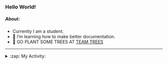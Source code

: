 ### Hello World!

##### About:
- Currently I am a student.
- 🌱 I’m learning how to make better documentation.
- 🌱 GO PLANT SOME TREES AT [TEAM TREES](https://teamtrees.org/)

---
<details>
  <summary>:zap: My Activity:</summary>
  
<!--START_SECTION:waka-->
![Code Time](http://img.shields.io/badge/Code%20Time-1%2C205%20hrs%2012%20mins-blue)

**I'm a Night 🦉** 

```text
🌞 Morning                1903 commits        ███░░░░░░░░░░░░░░░░░░░░░░   10.08 % 
🌆 Daytime                6398 commits        ████████░░░░░░░░░░░░░░░░░   33.90 % 
🌃 Evening                5402 commits        ███████░░░░░░░░░░░░░░░░░░   28.63 % 
🌙 Night                  5168 commits        ███████░░░░░░░░░░░░░░░░░░   27.39 % 
```
📅 **I'm Most Productive on Wednesday** 

```text
Monday                   2646 commits        ████░░░░░░░░░░░░░░░░░░░░░   14.02 % 
Tuesday                  2587 commits        ███░░░░░░░░░░░░░░░░░░░░░░   13.71 % 
Wednesday                4411 commits        ██████░░░░░░░░░░░░░░░░░░░   23.37 % 
Thursday                 2443 commits        ███░░░░░░░░░░░░░░░░░░░░░░   12.95 % 
Friday                   1992 commits        ███░░░░░░░░░░░░░░░░░░░░░░   10.56 % 
Saturday                 1638 commits        ██░░░░░░░░░░░░░░░░░░░░░░░   08.68 % 
Sunday                   3154 commits        ████░░░░░░░░░░░░░░░░░░░░░   16.71 % 
```


📊 **This Week I Spent My Time On** 

```text
🔥 Editors: 
VS Code                  1 hr 1 min          █████████████████████████   100.00 % 

🐱‍💻 Projects: 
giveth-dapps-v2          40 mins             ████████████████░░░░░░░░░   65.18 % 
givbacks-admin           12 mins             █████░░░░░░░░░░░░░░░░░░░░   20.68 % 
file-utils               8 mins              ███░░░░░░░░░░░░░░░░░░░░░░   13.10 % 
iris-flower-ml           0 secs              ░░░░░░░░░░░░░░░░░░░░░░░░░   01.04 % 
```


 Last Updated on 25/09/2023 22:10:09 UTC
<!--END_SECTION:waka-->
</details>
